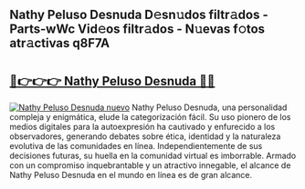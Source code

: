 ## Nathy Peluso Desnuda D𝚎sn𝚞dos filtr𝚊dos - Parts-wWc Vid𝚎os filtr𝚊dos - N𝚞evas f𝚘tos atr𝚊ctivas q8F7A

# <h2><a href="http://mb6qipm.tromn.icu/?c=Nathy+Peluso+Desnuda">🔗👉👉👉 Nathy Peluso Desnuda 🔗🔗</a></h2>

[![Nathy Peluso Desnuda nuevo](https://i.imgur.com/pEAQMta.gif)](http://mb6qipm.tromn.icu/?c=Nathy+Peluso+Desnuda)
Nathy Peluso Desnuda, una personalidad compleja y enigmática, elude la categorización fácil. Su uso pionero de los medios digitales para la autoexpresión ha cautivado y enfurecido a los observadores, generando debates sobre ética, identidad y la naturaleza evolutiva de las comunidades en línea. Independientemente de sus decisiones futuras, su huella en la comunidad virtual es imborrable. Armado con un compromiso inquebrantable y un atractivo innegable, el alcance de Nathy Peluso Desnuda en el mundo en línea es de gran alcance.
